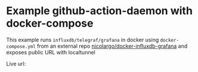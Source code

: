 # Example github-action-daemon with docker-compose

This example runs `influxdb/telegraf/grafana` in docker using `docker-compose.yml` from an external repo [nicolargo/docker-influxdb-grafana](https://github.com/nicolargo/docker-influxdb-grafana/blob/master/docker-compose.yml) and exposes public URL with localtunnel

Live url: 
